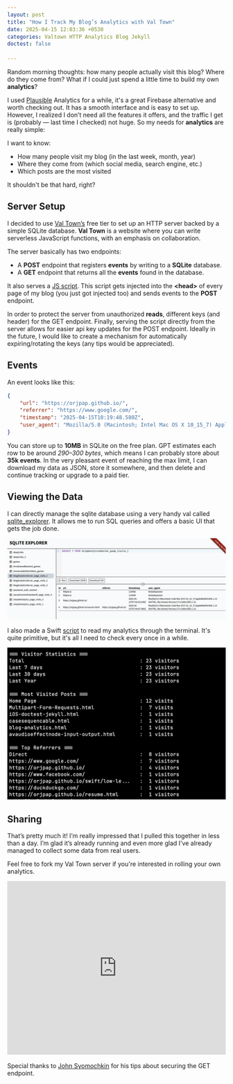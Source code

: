 ```yaml
---
layout: post
title: "How I Track My Blog’s Analytics with Val Town"
date: 2025-04-15 12:03:36 +0530
categories: Valtown HTTP Analytics Blog Jekyll
doctest: false

---
```


Random morning thoughts: how many people actually visit this blog? Where do they come from? What if I could just spend a little time to build my own **analytics**?

I used [Plausible](https://plausible.io) Analytics for a while, it's a great Firebase alternative and worth checking out. It has a smooth interface and is easy to set up. However, I realized I don’t need all the features it offers, and the traffic I get is (probably — last time I checked) not huge. So my needs for **analytics** are really simple:

I want to know:

- How many people visit my blog (in the last week, month, year)
- Where they come from (which social media, search engine, etc.)
- Which posts are the most visited

It shouldn't be that hard, right?

## Server Setup

I decided to use [Val Town’s](https://www.val.town/dashboard) free tier to set up an HTTP server backed by a simple SQLite database. **Val Town** is a website where you can write serverless JavaScript functions, with an emphasis on collaboration.

The server basically has two endpoints:

- A **POST** endpoint that registers **events** by writing to a **SQLite** database.
- A **GET** endpoint that returns all the **events** found in the database.

It also serves a [JS script](https://orjpap-bloganalyticsserver.web.val.run/analytics.js). This script gets injected into the **\<head\>** of every page of my blog (you just got injected too) and sends events to the **POST** endpoint.

In order to protect the server from unauthorized **reads**, different keys (and header) for the GET endpoint. Finally, serving the script directly from the server allows for easier api key updates for the POST endpoint. Ideally in the future, I would like to create a mechanism for automatically expiring/rotating the keys (any tips would be appreciated).


## Events

An event looks like this:

```json
{
    "url": "https://orjpap.github.io/",
    "referrer": "https://www.google.com/",
    "timestamp": "2025-04-15T10:19:48.580Z",
    "user_agent": "Mozilla/5.0 (Macintosh; Intel Mac OS X 10_15_7) AppleWebKit/605.1.15 (KHTML, like Gecko) Version/18.5 Safari/605.1.15"
}
```

You can store up to **10MB** in SQLite on the free plan. GPT estimates each row to be around *290–300 bytes*, which means I can probably store about **35k events**. In the very pleasant event of reaching the max limit, I can download my data as JSON, store it somewhere, and then delete and continue tracking or upgrade to a paid tier.

## Viewing the Data

I can directly manage the sqlite database using a very handy val called [sqlite_explorer](https://www.val.town/v/nbbaier/sqlite_explorer). It allows me to run SQL queries and offers a basic UI that gets the job done.

![sqlite-explorer](/assets/images/2025-04-15-blog-analytics.assets/sqlite-explorer.png)

I also made a Swift [script](https://github.com/orjpap/orjpap.github.io/blob/8bbc591d0df3430e839d1c8e801532179b9ec40d/scripts/analytics.swift) to read my analytics through the terminal. It's quite primitive, but it's all I need to check every once in a while.

![1](/assets/images/2025-04-15-blog-analytics.assets/analytics-swift-terminal.png)

## Sharing

That’s pretty much it! I’m really impressed that I pulled this together in less than a day. I’m glad it’s already running and even more glad I’ve already managed to collect some data from real users.

Feel free to fork my Val Town server if you're interested in rolling your own analytics.

<iframe width="100%" height="400px" src="https://www.val.town/embed/orjpap/simpleAnalytics" title="Val Town" frameborder="0" allow="web-share" allowfullscreen></iframe>

Special thanks to [John Syomochkin](https://github.com/mrfratello) for his tips about securing the GET endpoint.
